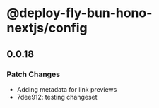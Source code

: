 # @deploy-fly-bun-hono-nextjs/config

## 0.0.18

### Patch Changes

- Adding metadata for link previews
- 7dee912: testing changeset
